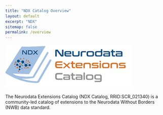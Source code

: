 ```yaml
---
title: "NDX Catalog Overview"
layout: default
excerpt: "NDX"
sitemap: false
permalink: /overview
---
```


<img alt="NDX Catalog Logo" src="images/ndx-logo-text.png" width="400" class="center-block">

The Neurodata Extensions Catalog (NDX Catalog, RRID:SCR_021340) is a community-led catalog of extensions to the Neurodata Without Borders (NWB) data standard. 
